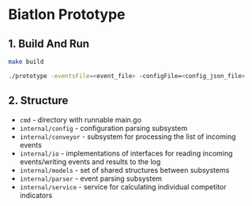 # Biatlon Prototype

## 1. Build And Run
```bash
make build
```
```bash
./prototype -eventsFile=<event_file> -configFile=<config_json_file>
```

## 2. Structure
* `cmd` - directory with runnable main.go
* `internal/config` - configuration parsing subsystem
* `internal/conveyor` -  subsystem for processing the list of incoming events
* `internal/io` - implementations of interfaces for reading incoming events/writing events and results to the log
* `internal/models` - set of shared structures between subsystems
* `internal/parser` - event parsing subsystem
* `internal/service` - service for calculating individual competitor indicators
